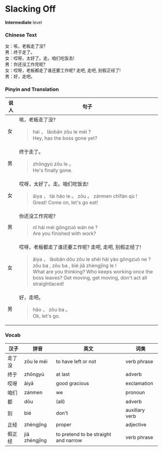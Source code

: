# Slacking Off
**Intermediate** level
### Chinese Text
女：咳，老板走了没?<br />男：终于走了。<br />女：哎呀，太好了。走。咱们吃饭去!<br />男：你还没工作完呢?<br />女：哎呀，老板都走了谁还要工作呢? 走吧, 走吧, 别假正经了!<br />男：好，走吧。

### Pinyin and Translation
|说人|句子|
|----|----|
|女|咳，老板走了没?<blockquote>hai ， lǎobǎn zǒu le méi ?<br />Hey, has the boss gone yet?</blockquote>|
|男|终于走了。<blockquote>zhōngyú zǒu le 。<br />He's finally gone.</blockquote>|
|女|哎呀，太好了。走。咱们吃饭去!<blockquote>āiya ， tài hǎo le 。 zǒu 。 zánmen chīfàn qù !<br />Great! Come on, let's go eat!</blockquote>|
|男|你还没工作完呢?<blockquote>nǐ hái méi gōngzuò wán ne ?<br />Are you finished with work?</blockquote>|
|女|哎呀，老板都走了谁还要工作呢? 走吧, 走吧, 别假正经了!<blockquote>āiya ， lǎobǎn dōu zǒu le shéi hái yào gōngzuò ne ? zǒu ba , zǒu ba , bié jiǎ zhèngjǐng le !<br />What are you thinking? Who keeps working once the boss leaves? Get moving, get moving, don't act all straightlaced!</blockquote>|
|男|好，走吧。<blockquote>hǎo ， zǒu ba 。<br />Ok, let's go.</blockquote>|
### Vocab
|汉子|拼音|英文|词类|
|----|----|----|----|
|走了没|zǒu le méi|to have left or not|verb phrase|
|终于|zhōngyú|at last|adverb|
|哎呀|āiyā|good gracious|exclamation|
|咱们|zánmen|we|pronoun|
|都|dōu|(all)|adverb|
|别|bié|don't|auxiliary verb|
|正经|zhèngjǐng|proper|adjective|
|假正经|jiǎ zhèngjǐng|to pretend to be straight and narrow|verb phrase|
